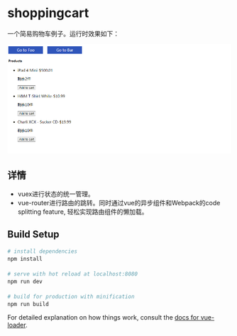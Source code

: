 # shoppingcart

一个简易购物车例子。运行时效果如下：

<img src="https://raw.githubusercontent.com/ljxyweb/MarkDownPhotos/master/vue-vuedemo/sc.gif">

## 详情
- vuex进行状态的统一管理。
- vue-router进行路由的跳转。同时通过vue的异步组件和Webpack的code splitting feature, 轻松实现路由组件的懒加载。

## Build Setup

``` bash
# install dependencies
npm install

# serve with hot reload at localhost:8080
npm run dev

# build for production with minification
npm run build
```

For detailed explanation on how things work, consult the [docs for vue-loader](http://vuejs.github.io/vue-loader).
